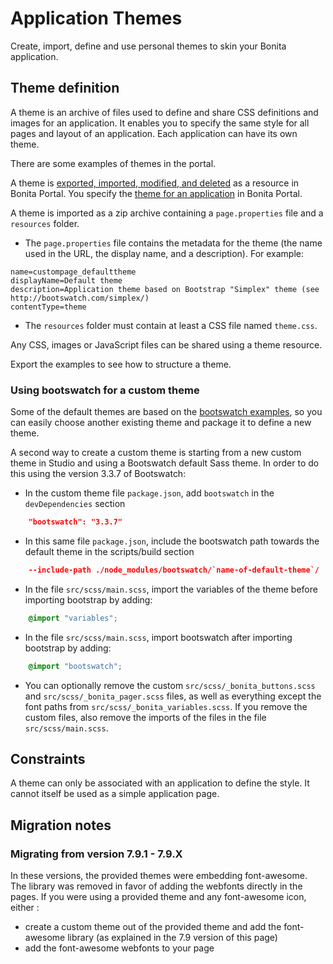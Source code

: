 # Application Themes

Create, import, define and use personal themes to skin your Bonita application.

## Theme definition

A theme is an archive of files used to define and share CSS definitions and images for an application.
It enables you to specify the same style for all pages and layout of an application.
Each application can have its own theme.

There are some examples of themes in the portal.

A theme is [exported, imported, modified, and deleted](resource-management.md) as a resource in Bonita Portal. You specify the [theme for an application](applications.md) in Bonita Portal.

A theme is imported as a zip archive containing a `page.properties` file and a `resources` folder.

- The `page.properties` file contains the metadata for the theme (the name used in the URL, the display name, and a description). For example: 

```properties
name=custompage_defaulttheme
displayName=Default theme
description=Application theme based on Bootstrap "Simplex" theme (see http://bootswatch.com/simplex/)
contentType=theme
```

- The `resources` folder must contain at least a CSS file named `theme.css`.

Any CSS, images or JavaScript files can be shared using a theme resource.

Export the examples to see how to structure a theme.

### Using bootswatch for a custom theme

Some of the default themes are based on the [bootswatch examples](https://bootswatch.com/), so you can easily choose another existing theme and package it to define a new theme.

A second way to create a custom theme is starting from a new custom theme in Studio and using a Bootswatch default Sass theme. In order to do this using the version 3.3.7 of Bootswatch:

- In the custom theme file `package.json`, add `bootswatch` in the `devDependencies` section

```json
    "bootswatch": "3.3.7"
```

- In this same file `package.json`, include the bootswatch path towards the default theme in the scripts/build section   

```json
    --include-path ./node_modules/bootswatch/`name-of-default-theme`/
```

- In the file `src/scss/main.scss`, import the variables of the theme before importing bootstrap by adding: 

```scss
    @import "variables";
```

- In the file `src/scss/main.scss`, import bootswatch after importing bootstrap by adding: 

```scss
    @import "bootswatch";
```

- You can optionally remove the custom `src/scss/_bonita_buttons.scss` and `src/scss/_bonita_pager.scss` files, as well as everything except the font paths from `src/scss/_bonita_variables.scss`. If you remove the custom files, also remove the imports of the files in the file `src/scss/main.scss`.

## Constraints

A theme can only be associated with an application to define the style. It cannot itself be used as a simple application page.

## Migration notes

### Migrating from version 7.9.1 - 7.9.X

In these versions, the provided themes were embedding font-awesome. The library was removed in favor of adding the webfonts directly in the pages. If you were using a provided theme and any font-awesome icon, either :
- create a custom theme out of the provided theme and add the font-awesome library (as explained in the 7.9 version of this page)
- add the font-awesome webfonts to your page
